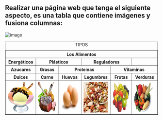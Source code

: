 ## Realizar una página web que tenga el siguiente aspecto, es una tabla que contiene imágenes y fusiona columnas:

 ![image](https://github.com/user-attachments/assets/4cfb3994-5df3-4831-90ea-3bb217838bc5)

 
 <!DOCTYPE html PUBLIC "-//W3C//DTD XHTML 1.0 Strict//EN" "http://www.w3.org/TR/xhtml1/DTD/xhtml1-strict.dtd">
 <!-- plantilla para paginas web-->
<html xmlns="http://www.w3.org/1999/xhtml" xml:lang="es" lang="es">
  <head>
    <meta http-equiv="Content-Type" content="text/html; charset=utf-8" />
    <title>Práctica 18</title>
  </head>
  <body>
		<table border="1">
			<caption>TIPOS</caption>
			<tr>
				<th colspan="6">Los Alimentos</th>
			</tr>
			<tr colspan="6">
				<th>Energéticos</th>
				<th colspan="2">Plásticos</th>
				<th colspan="2">Reguladores</th>
				<th></th>
			</tr>
			<tr colspan="6">
				<th>Azucares</th>
				<th>Grasas</th>
				<th colspan="2">Proteinas</th>
				<th colspan="2">Vitaminas</th>
			</tr>
			<tr>
				<th>Dulces</th>
				<th>Carne</th>
				<th>Huevos</th>
				<th>Legumbres</th>
				<th>Frutas</th>
				<th>Verduras</th>
			</tr>
			<tr>
				<th><a href="https://www.tipicodeburgos.com/categoria-producto/productos-tipicos-de-burgos/dulces-chocolates-burgos/"><img src="imagenes_practica_18/dulces.png" height="100" width="100"/></a></th>
				<th><a href="https://es.wikipedia.org/wiki/Carne"><img src="imagenes_practica_18/carne.png" height="100" width="100"/></a></th>
				<th><a href="https://es.wikipedia.org/wiki/Huevo_(alimento)"><img src="imagenes_practica_18/huevos.png" height="100" width="100"/></a></th>
				<th><a href="https://es.wikipedia.org/wiki/Legumbre"><img src="imagenes_practica_18/legumbres.jpg" height="100" width="100"/></a></th>
				<th><a href="https://es.wikipedia.org/wiki/Fruta"><img src="imagenes_practica_18/frutas.jpg" height="100" width="100"/></a></th>
				<th><a href="https://es.wikipedia.org/wiki/Verdura"><img src="imagenes_practica_18/verduras.jpg" height="100" width="100"/></a></th>
			</tr>
		</table>
  </body>
</html>
